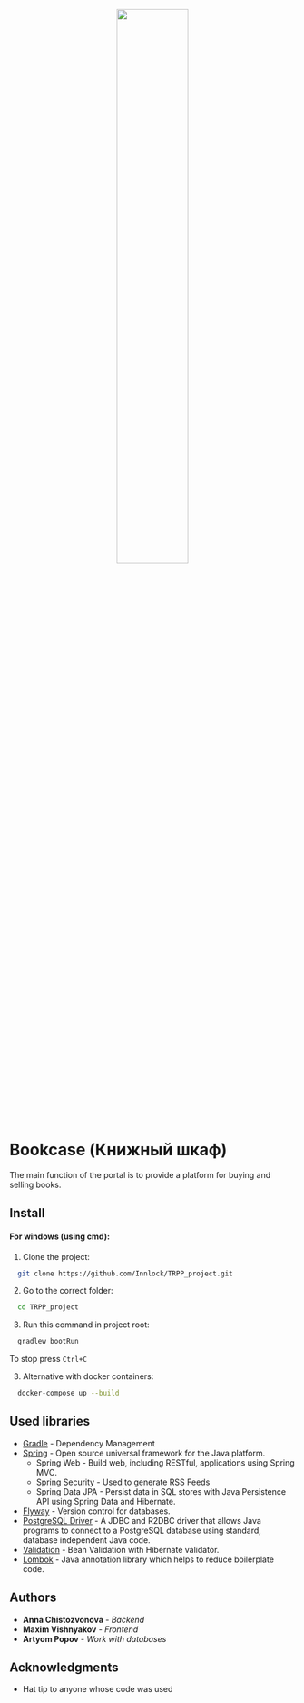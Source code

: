 <p align="center">
  <img src="https://github.com/Innlock/learningSpring/blob/main/src/pics/Books.PNG" width="50%">
</p>

# Bookcase (Книжный шкаф)

The main function of the portal is to provide a platform for buying and selling books.

## Install

#### For windows (using cmd):

1. Сlone the project:
```bash
  git clone https://github.com/Innlock/TRPP_project.git
```
2. Go to the correct folder:
```bash
  cd TRPP_project
```
3. Run this command in project root:
```bash
  gradlew bootRun
```

To stop press `Ctrl+C`

3. Alternative with docker containers:
```bash
  docker-compose up --build
```

## Used libraries

* [Gradle](https://gradle.org/) - Dependency Management
* [Spring](https://spring.io/) - Open source universal framework for the Java platform.
  * Spring Web - Build web, including RESTful, applications using Spring MVC.
  * Spring Security - Used to generate RSS Feeds
  * Spring Data JPA - Persist data in SQL stores with Java Persistence API using Spring Data and Hibernate.
* [Flyway](https://flywaydb.org/) - Version control for databases.
* [PostgreSQL Driver](https://jdbc.postgresql.org/) - A JDBC and R2DBC driver that allows Java programs to connect to a PostgreSQL database using standard, database independent Java code.
* [Validation](https://hibernate.org/) - Bean Validation with Hibernate validator.
* [Lombok](https://projectlombok.org/) - Java annotation library which helps to reduce boilerplate code.

## Authors

* **Anna Chistozvonova** - *Backend*
* **Maxim Vishnyakov** - *Frontend*
* **Artyom Popov** - *Work with databases*

## Acknowledgments

* Hat tip to anyone whose code was used
